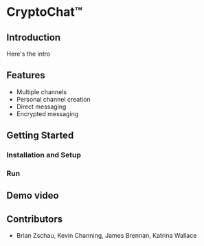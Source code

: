 # CryptoChat™

## Introduction

Here's the intro

## Features
* Multiple channels
* Personal channel creation
* Direct messaging
* Encrypted messaging

## Getting Started

### Installation and Setup

### Run


## Demo video



## Contributors

* Brian Zschau, Kevin Channing, James Brennan, Katrina Wallace
